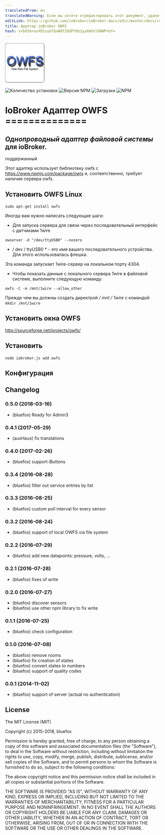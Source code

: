 ```yaml
---
translatedFrom: en
translatedWarning: Если вы хотите отредактировать этот документ, удалите поле «translationFrom», в противном случае этот документ будет снова автоматически переведен
editLink: https://github.com/ioBroker/ioBroker.docs/edit/master/docs/ru/adapterref/iobroker.owfs/README.md
title: Адаптер ioBroker OWFS
hash: s+bO5m+oxXEhzub7QvW8T2OdPY6b1yykHdvl00WP+bY=
---
```

![логотип](../../../en/adapterref/iobroker.owfs/admin/owfs.png)

![Количество установок](http://iobroker.live/badges/owfs-stable.svg)
![Версия NPM](http://img.shields.io/npm/v/iobroker.owfs.svg)
![Загрузки](https://img.shields.io/npm/dm/iobroker.owfs.svg)
![NPM](https://nodei.co/npm/iobroker.owfs.png?downloads=true)

# IoBroker Адаптер OWFS ==============
## *Однопроводный адаптер файловой системы* для ioBroker.
поддержанный

Этот адаптер использует библиотеку owfs с https://www.npmjs.com/package/owjs и, соответственно, требует наличия сервера owfs.

## Установить OWFS Linux
```sudo apt-get install owfs```

Иногда вам нужно написать следующие шаги:

- Для запуска сервера для связи через последовательный интерфейс с датчиками 1wire

```
owserver -d "/dev/ttyUSB0" --nozero
```

* / dev / ttyUSB0 * - это имя вашего последовательного устройства. Для этого использовалась флешка.

Эта команда запускает 1wire-сервер на локальном порту 4304.

- Чтобы показать данные с локального сервера 1wire в файловой системе, выполните следующую команду:

```
owfs -C -m /mnt/1wire --allow_other
```

Прежде чем вы должны создать директрой */ mnt / 1wire* с командой `mkdir /mnt/1wire`

## Установить окна OWFS
http://sourceforge.net/projects/owfs/

## Установить
```node iobroker.js add owfs```

## Конфигурация

## Changelog
### 0.5.0 (2018-03-16)
* (bluefox) Ready for Admin3

### 0.4.1 (2017-05-29)
* (ausHaus) fix translations

### 0.4.0 (2017-02-26)
* (bluefox) support iButtons

### 0.3.4 (2016-08-28)
* (bluefox) filter out service entries by list

### 0.3.3 (2016-08-25)
* (bluefox) custom poll interval for every sensor

### 0.3.2 (2016-08-24)
* (bluefox) support of local OWFS via file system

### 0.2.2 (2016-07-29)
* (bluefox) add new datapoints: pressure, volts, ...

### 0.2.1 (2016-07-28)
* (bluefox) fixes of write

### 0.2.0 (2016-07-27)
* (bluefox) discover sensors
* (bluefox) use other npm library to fix write

### 0.1.1 (2016-07-25)
* (bluefox) check configuration

### 0.1.0 (2016-07-08)
* (bluefox) remove rooms
* (bluefox) fix creation of states
* (bluefox) convert states to numbers
* (bluefox) support of quality codes

### 0.0.1 (2014-11-02)
* (bluefox) support of server (actual no authentication)

## License

The MIT License (MIT)

Copyright (c) 2015-2018, bluefox

Permission is hereby granted, free of charge, to any person obtaining a copy
of this software and associated documentation files (the "Software"), to deal
in the Software without restriction, including without limitation the rights
to use, copy, modify, merge, publish, distribute, sublicense, and/or sell
copies of the Software, and to permit persons to whom the Software is
furnished to do so, subject to the following conditions:

The above copyright notice and this permission notice shall be included in
all copies or substantial portions of the Software.

THE SOFTWARE IS PROVIDED "AS IS", WITHOUT WARRANTY OF ANY KIND, EXPRESS OR
IMPLIED, INCLUDING BUT NOT LIMITED TO THE WARRANTIES OF MERCHANTABILITY,
FITNESS FOR A PARTICULAR PURPOSE AND NONINFRINGEMENT. IN NO EVENT SHALL THE
AUTHORS OR COPYRIGHT HOLDERS BE LIABLE FOR ANY CLAIM, DAMAGES OR OTHER
LIABILITY, WHETHER IN AN ACTION OF CONTRACT, TORT OR OTHERWISE, ARISING FROM,
OUT OF OR IN CONNECTION WITH THE SOFTWARE OR THE USE OR OTHER DEALINGS IN
THE SOFTWARE.